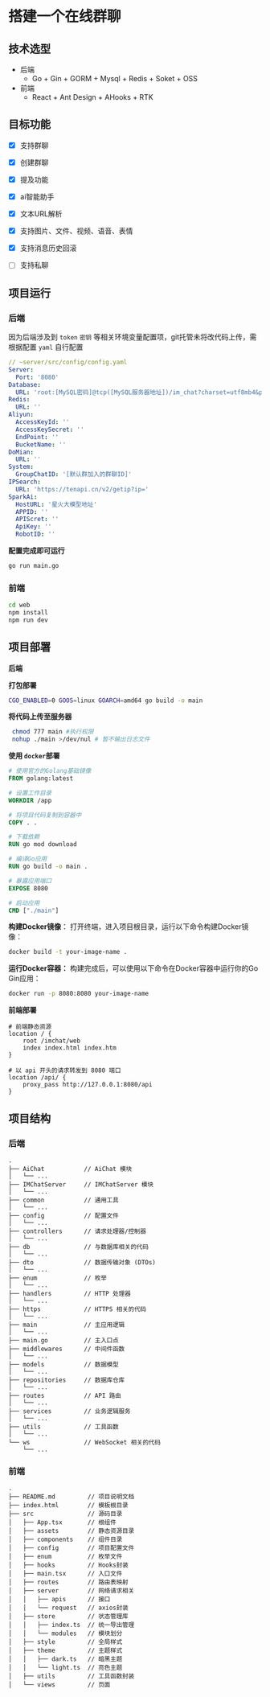 

# 搭建一个在线群聊

## 技术选型
- 后端
  - Go + Gin + GORM  + Mysql + Redis + Soket + OSS
- 前端
    - React + Ant Design + AHooks + RTK

## 目标功能

- [x] 支持群聊
- [x] 创建群聊
- [x] 提及功能
- [x] ai智能助手
- [x] 文本URL解析
- [x] 支持图片、文件、视频、语音、表情
- [x] 支持消息历史回滚
- [ ] 支持私聊



## 项目运行

### 后端

因为后端涉及到 `token` `密钥` 等相关环境变量配置项，git托管未将改代码上传，需根据配置 `yaml` 自行配置

```yaml
// ~server/src/config/config.yaml
Server:
  Port: '8080'
Database:
  URL: 'root:[MySQL密码]@tcp([MySQL服务器地址])/im_chat?charset=utf8mb4&parseTime=True&loc=Local'
Redis:
  URL: ''
Aliyun:
  AccessKeyId: ''
  AccessKeySecret: ''
  EndPoint: ''
  BucketName: ''
DoMian:
  URL: ''
System:
  GroupChatID: '[默认群加入的群聊ID]'   
IPSearch:
  URL: 'https://tenapi.cn/v2/getip?ip='
SparkAi:
  HostURL: '星火大模型地址'
  APPID: ''
  APIScret: ''
  ApiKey: ''
  RobotID: ''
```

**配置完成即可运行**

```bash	
go run main.go
```

### 前端

```bash
cd web
npm install
npm run dev
```



## 项目部署

**后端**

**打包部署**

```bash
CGO_ENABLED=0 GOOS=linux GOARCH=amd64 go build -o main
```

**将代码上传至服务器**

```bash
 chmod 777 main #执行权限
 nohup ./main >/dev/nul # 暂不输出日志文件
```

**使用 `docker`部署**

```dockerfile
# 使用官方的Golang基础镜像
FROM golang:latest

# 设置工作目录
WORKDIR /app

# 将项目代码复制到容器中
COPY . .

# 下载依赖
RUN go mod download

# 编译Go应用
RUN go build -o main .

# 暴露应用端口
EXPOSE 8080

# 启动应用
CMD ["./main"]

```

**构建Docker镜像**： 打开终端，进入项目根目录，运行以下命令构建Docker镜像：

```bash
docker build -t your-image-name .
```

**运行Docker容器：** 构建完成后，可以使用以下命令在Docker容器中运行你的Go Gin应用：

```bash
docker run -p 8080:8080 your-image-name
```

**前端部署**

```nginx
# 前端静态资源
location / {
	root /imchat/web
	index index.html index.htm
}

# 以 api 开头的请求转发到 8080 端口
location /api/ {
	proxy_pass http://127.0.0.1:8080/api
}
```



## 项目结构

### 后端

```
.
├── AiChat           // AiChat 模块
│   └── ...
├── IMChatServer     // IMChatServer 模块
│   └── ...
├── common           // 通用工具
│   └── ...
├── config           // 配置文件
│   └── ...
├── controllers      // 请求处理器/控制器
│   └── ...
├── db               // 与数据库相关的代码
│   └── ...
├── dto              // 数据传输对象 (DTOs)
│   └── ...
├── enum             // 枚举
│   └── ...
├── handlers         // HTTP 处理器
│   └── ...
├── https            // HTTPS 相关的代码
│   └── ...
├── main             // 主应用逻辑
│   └── ...
├── main.go          // 主入口点
├── middlewares      // 中间件函数
│   └── ...
├── models           // 数据模型
│   └── ...
├── repositories     // 数据库仓库
│   └── ...
├── routes           // API 路由
│   └── ...
├── services         // 业务逻辑服务
│   └── ...
├── utils            // 工具函数
│   └── ...
└── ws               // WebSocket 相关的代码
    └── ...

```



### 前端

```
.
├── README.md         // 项目说明文档
├── index.html        // 模板根目录
├── src               // 源码目录
│   ├── App.tsx       // 根组件
│   ├── assets        // 静态资源目录
│   ├── components    // 组件目录
│   ├── config        // 项目配置文件
│   ├── enum          // 枚举文件
│   ├── hooks         // Hooks封装
│   ├── main.tsx      // 入口文件
│   ├── routes        // 路由表映射
│   ├── server        // 网络请求相关
│   │   ├── apis      // 接口
│   │   └── request   // axios封装
│   ├── store         // 状态管理库
│   │   ├── index.ts  // 统一导出管理
│   │   └── modules   // 模块划分
│   ├── style         // 全局样式
│   ├── theme         // 主题样式
│   │   ├── dark.ts   // 暗黑主题
│   │   └── light.ts  // 亮色主题
│   ├── utils         // 工具函数封装
│   └── views         // 页面
```


